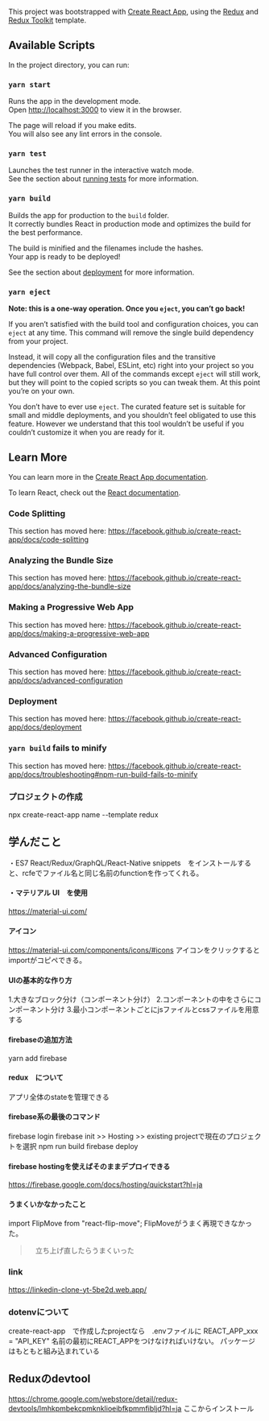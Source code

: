 This project was bootstrapped with [Create React App](https://github.com/facebook/create-react-app), using the [Redux](https://redux.js.org/) and [Redux Toolkit](https://redux-toolkit.js.org/) template.

## Available Scripts

In the project directory, you can run:

### `yarn start`

Runs the app in the development mode.<br />
Open [http://localhost:3000](http://localhost:3000) to view it in the browser.

The page will reload if you make edits.<br />
You will also see any lint errors in the console.

### `yarn test`

Launches the test runner in the interactive watch mode.<br />
See the section about [running tests](https://facebook.github.io/create-react-app/docs/running-tests) for more information.

### `yarn build`

Builds the app for production to the `build` folder.<br />
It correctly bundles React in production mode and optimizes the build for the best performance.

The build is minified and the filenames include the hashes.<br />
Your app is ready to be deployed!

See the section about [deployment](https://facebook.github.io/create-react-app/docs/deployment) for more information.

### `yarn eject`

**Note: this is a one-way operation. Once you `eject`, you can’t go back!**

If you aren’t satisfied with the build tool and configuration choices, you can `eject` at any time. This command will remove the single build dependency from your project.

Instead, it will copy all the configuration files and the transitive dependencies (Webpack, Babel, ESLint, etc) right into your project so you have full control over them. All of the commands except `eject` will still work, but they will point to the copied scripts so you can tweak them. At this point you’re on your own.

You don’t have to ever use `eject`. The curated feature set is suitable for small and middle deployments, and you shouldn’t feel obligated to use this feature. However we understand that this tool wouldn’t be useful if you couldn’t customize it when you are ready for it.

## Learn More

You can learn more in the [Create React App documentation](https://facebook.github.io/create-react-app/docs/getting-started).

To learn React, check out the [React documentation](https://reactjs.org/).

### Code Splitting

This section has moved here: https://facebook.github.io/create-react-app/docs/code-splitting

### Analyzing the Bundle Size

This section has moved here: https://facebook.github.io/create-react-app/docs/analyzing-the-bundle-size

### Making a Progressive Web App

This section has moved here: https://facebook.github.io/create-react-app/docs/making-a-progressive-web-app

### Advanced Configuration

This section has moved here: https://facebook.github.io/create-react-app/docs/advanced-configuration

### Deployment

This section has moved here: https://facebook.github.io/create-react-app/docs/deployment

### `yarn build` fails to minify

This section has moved here: https://facebook.github.io/create-react-app/docs/troubleshooting#npm-run-build-fails-to-minify

### プロジェクトの作成
npx create-react-app name --template redux


## 学んだこと
・ES7 React/Redux/GraphQL/React-Native snippets　をインストールすると、rcfeでファイル名と同じ名前のfunctionを作ってくれる。

#### ・マテリアル UI　を使用
https://material-ui.com/

#### アイコン
https://material-ui.com/components/icons/#icons
アイコンをクリックするとimportがコピペできる。

#### UIの基本的な作り方
1.大きなブロック分け（コンポーネント分け）
2.コンポーネントの中をさらにコンポーネント分け
3.最小コンポーネントごとにjsファイルとcssファイルを用意する

#### firebaseの追加方法
yarn add firebase

#### redux　について
アプリ全体のstateを管理できる

#### firebase系の最後のコマンド
firebase login 
firebase init >> Hosting >> existing projectで現在のプロジェクトを選択
npm run build
firebase deploy

#### firebase hostingを使えばそのままデプロイできる
https://firebase.google.com/docs/hosting/quickstart?hl=ja

#### うまくいかなかったこと
import FlipMove from "react-flip-move";
FlipMoveがうまく再現できなかった。
>　立ち上げ直したらうまくいった

### link
https://linkedin-clone-yt-5be2d.web.app/

### dotenvについて
create-react-app　で作成したprojectなら　.envファイルに
REACT_APP_xxx = "API_KEY"
名前の最初にREACT_APPをつけなければいけない。
パッケージはもともと組み込まれている

## Reduxのdevtool
https://chrome.google.com/webstore/detail/redux-devtools/lmhkpmbekcpmknklioeibfkpmmfibljd?hl=ja
ここからインストール



